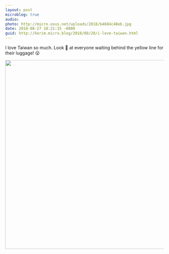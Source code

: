 ```yaml
---
layout: post
microblog: true
audio: 
photo: http://micro.oxus.net/uploads/2018/b4684c48eb.jpg
date: 2018-08-27 18:21:15 -0800
guid: http://kerim.micro.blog/2018/08/28/i-love-taiwan.html
---
```

I love Taiwan so much. Look 👀 at everyone waiting behind the yellow line for their luggage! 😮

<img src="http://micro.oxus.net/uploads/2018/b4684c48eb.jpg" width="600" height="600" />
